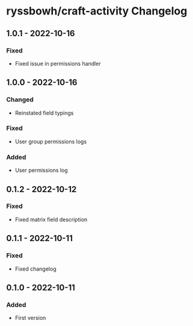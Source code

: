 # ryssbowh/craft-activity Changelog

## 1.0.1 - 2022-10-16
### Fixed
- Fixed issue in permissions handler

## 1.0.0 - 2022-10-16
### Changed
- Reinstated field typings
### Fixed
- User group permissions logs
### Added
- User permissions log

## 0.1.2 - 2022-10-12
### Fixed
- Fixed matrix field description

## 0.1.1 - 2022-10-11
### Fixed
- Fixed changelog

## 0.1.0 - 2022-10-11
### Added
- First version